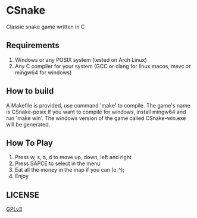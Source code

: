 # CSnake
Classic snake game written in C

## Requirements
1. Windows or any POSIX system (tested on Arch Linux)
2. Any C compiler for your system (GCC or clang for linux macos, msvc or mingw64 for windows)

## How to build
A Makefile is provided, use command 'make' to compile.  The game's name is CSnake-posix
If you want to compile for windows, install mingw64 and run 'make win'.  The windows
version of the game called CSnake-win.exe will be generated.

## How To Play
1. Press w, s, a, d to move up, down, left and right
2. Press SAPCE to select in the menu
3. Eat all the money in the map if you can (o_^);
4. Enjoy

## LICENSE
[GPLv3](https://www.gnu.org/licenses/gpl-3.0.txt)
